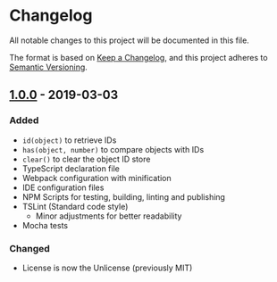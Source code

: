 # Changelog

All notable changes to this project will be documented in this file.

The format is based on [Keep a Changelog][KEEP-A-CHANGELOG],
and this project adheres to [Semantic Versioning][SEMVER].

## [1.0.0] - 2019-03-03

### Added
- `id(object)` to retrieve IDs
- `has(object, number)` to compare objects with IDs
- `clear()` to clear the object ID store
- TypeScript declaration file
- Webpack configuration with minification
- IDE configuration files
- NPM Scripts for testing, building, linting and publishing
- TSLint (Standard code style)
  - Minor adjustments for better readability
- Mocha tests

### Changed
- License is now the Unlicense (previously MIT)

<!-- General references -->
[KEEP-A-CHANGELOG]: https://keepachangelog.com/en/1.0.0/
[SEMVER]: https://semver.org/spec/v2.0.0.html

<!-- Versions -->
[Unreleased]: https://github.com/axaptional/electron-ipc/compare/v1.0.0...HEAD
[1.1.0]: https://github.com/axaptional/electron-ipc/compare/v1.0.0...v1.1.0
[1.0.0]: https://github.com/axaptional/electron-ipc/releases/tag/v1.0.0
